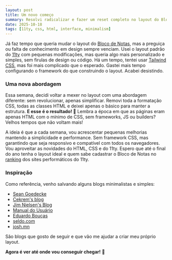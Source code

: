```yaml
---
layout: post
title: Um novo começo
summary: Resolvi radicalizar e fazer um reset completo no layout do Bloco de Notas, começando do zero.
date: 2025-10-18
tags: [11ty, css, html, interface, minimalism]
---
```


Já faz tempo que queria mudar o layout do [Bloco de Notas](https://tcelestino.github.io/bloco-de-notas/), mas a preguiça ou falta de conhecimento em design sempre venciam. Usei o layout padrão do [11ty](https://11ty.dev/) com pequenas modificações, mas queria algo mais personalizado e simples, sem firulas de design ou código. Há um tempo, tentei usar [Tailwind CSS](https://tailwindcss.com/), mas foi mais complicado que o esperado. Gastei mais tempo configurando o framework do que construindo o layout. Acabei desistindo.

### Uma nova abordagem

Essa semana, decidi voltar a mexer no layout com uma abordagem diferente: sem revolucionar, apenas simplificar. Removi toda a formatação CSS, todas as classes HTML e deixei apenas o básico para manter a estrutura. **E esse é o resultado! 🎉** Lembra a época em que as páginas eram apenas HTML com o mínimo de CSS, sem frameworks, JS ou builders? Velhos tempos que não voltam mais!

A ideia é que a cada semana, vou acrescentar pequenas melhorias mantendo a simplicidade e performance. Sem framework CSS, mas garantindo que seja responsivo e compatível com todos os navegadores. Vou aproveitar as novidades do HTML, CSS e do 11ty. Espero que até o final do ano tenha o layout ideal e quem sabe cadastrar o Bloco de Notas no [ranking](https://www.11ty.dev/speedlify/) dos sites performáticos do 11ty.

### Inspiração

Como referência, venho salvando alguns blogs minimalistas e simples:

- [Sean Goedecke](https://www.seangoedecke.com/)
- [Cekrem's blog](https://cekrem.github.io/posts/)
- [Jim Nielsen's Blog](https://blog.jim-nielsen.com/)
- [Manual do Usuário](https://manualdousuario.net/)
- [Eduardo Bouças](https://eduardoboucas.com/)
- [seldo.com](https://seldo.com/)
- [josh.mn](https://josh.mn/)

São blogs que gosto de seguir e que vão me ajudar a criar meu próprio layout.

**Agora é ver até onde vou conseguir chegar!** 🤞
